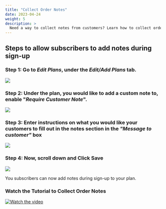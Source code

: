 ```yaml
---
title: "Collect Order Notes"
date: 2023-04-24
weight: 5
description: >
  Need a way to collect notes from customers? Learn how to collect order notes from customers as they sign-up.
---
```


## Steps to allow subscribers to add notes during sign-up

### Step 1: Go to *Edit Plans*, under the *Edit/Add Plans* tab.

![](https://subscribie.co.uk/blog/content/images/size/w1000/2023/04/image-12.png)

### Step 2: Under the plan, you would like to add a custom note to, enable "*Require Customer Note*".

![](https://subscribie.co.uk/blog/content/images/2023/04/image-13.png)

### Step 3: Enter instructions on what you would like your customers to fill out in the notes section in the *"Message to customer"* box

![](https://subscribie.co.uk/blog/content/images/2023/04/image-14.png)

### Step 4: Now, scroll down and Click Save

![](https://subscribie.co.uk/blog/content/images/size/w1000/2023/04/image-15.png)

You subscribers can now add notes during sign-up to your plan. 

### Watch the Tutorial to Collect Order Notes

[![Watch the video](https://i.ytimg.com/an_webp/KOrKf8AXMM0/mqdefault_6s.webp?du=3000&sqp=CJGWgKQG&rs=AOn4CLAzjPcNjz1nk4_q0m2e7OWyEIAJTw)](https://youtu.be/KOrKf8AXMM0)
